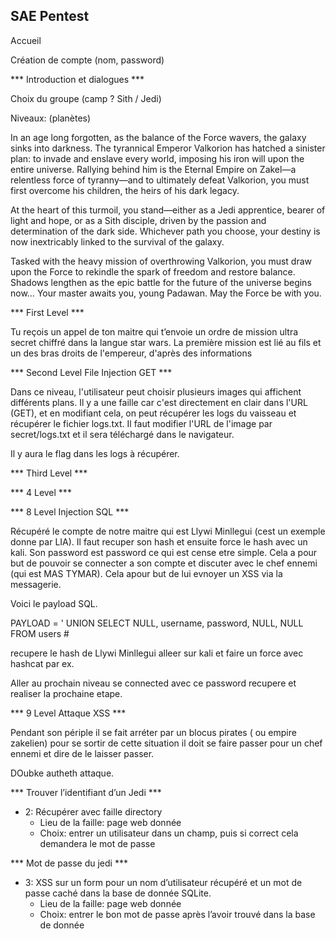 ## SAE Pentest

Accueil

Création de compte (nom, password)

*** Introduction et dialogues ***

Choix du groupe (camp ? Sith / Jedi)

Niveaux: (planètes)


In an age long forgotten, as the balance of the Force wavers, the galaxy sinks into darkness. The tyrannical Emperor Valkorion has hatched a sinister plan: to invade and enslave every world, imposing his iron will upon the entire universe. Rallying behind him is the Eternal Empire on Zakel—a relentless force of tyranny—and to ultimately defeat Valkorion, you must first overcome his children, the heirs of his dark legacy.

At the heart of this turmoil, you stand—either as a Jedi apprentice, bearer of light and hope, or as a Sith disciple, driven by the passion and determination of the dark side. Whichever path you choose, your destiny is now inextricably linked to the survival of the galaxy.

Tasked with the heavy mission of overthrowing Valkorion, you must draw upon the Force to rekindle the spark of freedom and restore balance. Shadows lengthen as the epic battle for the future of the universe begins now… Your master awaits you, young Padawan. May the Force be with you.

*** First Level ***

Tu reçois un appel de ton maitre qui t’envoie un ordre de mission ultra secret chiffré dans la langue star wars. La première mission est lié au fils et un des bras droits de l'empereur, d'après des informations 


*** Second Level  File Injection GET ***

Dans ce niveau, l'utilisateur peut choisir plusieurs images qui affichent différents plans. Il y a une faille car c'est directement en clair dans l'URL (GET), et en modifiant cela, on peut récupérer les logs du vaisseau et récupérer le fichier logs.txt. Il faut modifier l'URL de l'image par secret/logs.txt et il sera téléchargé dans le navigateur.

Il y aura le flag dans les logs à récupérer.


*** Third Level ***




*** 4 Level ***


*** 8 Level Injection SQL ***

Récupéré le compte de notre maitre qui est Llywi Minllegui (cest un exemple donne par LIA). Il faut recuper son hash et ensuite force le hash avec un kali. Son password est password ce qui est cense etre simple.
Cela a pour but de pouvoir se connecter a son compte et discuter avec le chef ennemi (qui est MAS TYMAR). Cela  apour but de lui evnoyer un XSS via la messagerie.

Voici le payload SQL.

PAYLOAD = ' UNION SELECT NULL, username, password, NULL, NULL FROM users #

recupere le hash de Llywi Minllegui alleer sur kali et faire un force avec hashcat par ex.




Aller au prochain niveau se connected avec ce password recupere et realiser la prochaine etape.

*** 9 Level Attaque XSS ***

Pendant son périple il se fait arréter par un blocus pirates ( ou empire zakelien) pour se sortir de cette situation il doit se faire passer pour un chef ennemi et dire de le laisser passer. 



DOubke autheth attaque. 


*** Trouver l’identifiant d’un Jedi ***
- 2: Récupérer avec faille directory
    - Lieu de la faille: page web donnée
    - Choix: entrer un utilisateur dans un champ, puis si correct cela demandera le mot de passe

*** Mot de passe du jedi ***
- 3: XSS sur un form pour un nom d’utilisateur récupéré et un mot de passe caché dans la base de donnée SQLite.
    - Lieu de la faille: page web donnée
    - Choix: entrer le bon mot de passe après l’avoir trouvé dans la base de donnée

